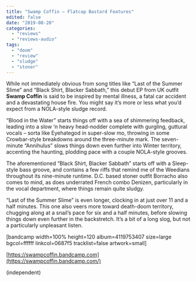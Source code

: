 ```yaml
---
title: "Swamp Coffin – Flatcap Bastard Features"
edited: false
date: "2019-08-20"
categories:
  - "reviews"
  - "reviews-audio"
tags:
  - "doom"
  - "review"
  - "sludge"
  - "stoner"
---
```


While not immediately obvious from song titles like “Last of the Summer Slime” and “Black Shirt, Blacker Sabbath,” this debut EP from UK outfit **Swamp Coffin** is said to be inspired by mental illness, a fatal car accident and a devastating house fire. You might say it’s more or less what you’d expect from a NOLA-style sludge record.

“Blood in the Water” starts things off with a sea of shimmering feedback, leading into a slow ‘n heavy head-nodder complete with gurgling, guttural vocals – sorta like Eyehategod in super-slow mo, throwing in some Crowbar-style breakdowns around the three-minute mark. The seven-minute “Annihulus” slows things down even further into Winter territory, accenting the haunting, plodding pace with a couple NOLA-style grooves.

The aforementioned “Black Shirt, Blacker Sabbath” starts off with a Sleep-style bass groove, and contains a few riffs that remind me of the Weedians throughout its nine-minute runtime. D.C. based stoner outfit Borracho also comes to mind, as does underrated French combo Denizen, particularly in the vocal department, where things remain quite sludgy.

“Last of the Summer Slime” is even longer, clocking in at just over 11 and a half minutes. This one also veers more toward death-doom territory, chugging along at a snail’s pace for six and a half minutes, before slowing things down even further in the backstretch. It’s a bit of a long slog, but not a particularly unpleasant listen.

\[bandcamp width=100% height=120 album=4119753407 size=large bgcol=ffffff linkcol=0687f5 tracklist=false artwork=small\]

[https://swampcoffin.bandcamp.com](https://swampcoffin.bandcamp.com/)

(independent)
